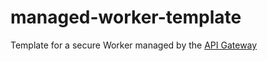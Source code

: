 # managed-worker-template
Template for a secure Worker managed by the [API Gateway](https://github.com/drivly/api-gateway)
